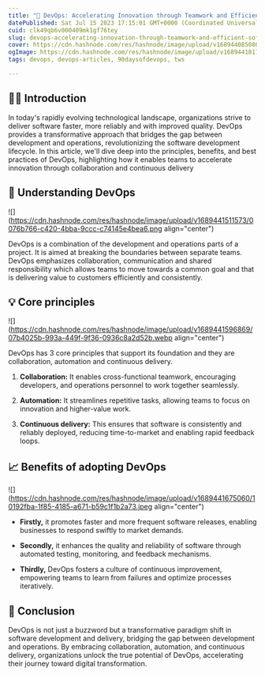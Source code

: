 ```yaml
---
title: "🔧 DevOps: Accelerating Innovation through Teamwork and Efficient Software Delivery"
datePublished: Sat Jul 15 2023 17:15:01 GMT+0000 (Coordinated Universal Time)
cuid: clk49qb6v000409mk1gf76tey
slug: devops-accelerating-innovation-through-teamwork-and-efficient-software-delivery
cover: https://cdn.hashnode.com/res/hashnode/image/upload/v1689440850807/3f6b0398-2b90-412c-a705-0eea1da80cf4.jpeg
ogImage: https://cdn.hashnode.com/res/hashnode/image/upload/v1689441817772/cd3c2bc3-7cfb-4fdf-9cdf-55889a8efe6c.jpeg
tags: devops, devops-articles, 90daysofdevops, tws

---
```


## 👨‍🏫 Introduction

In today's rapidly evolving technological landscape, organizations strive to deliver software faster, more reliably and with improved quality. DevOps provides a transformative approach that bridges the gap between development and operations, revolutionizing the software development lifecycle. In this article, we'll dive deep into the principles, benefits, and best practices of DevOps, highlighting how it enables teams to accelerate innovation through collaboration and continuous delivery

## 🤔 Understanding DevOps

![](https://cdn.hashnode.com/res/hashnode/image/upload/v1689441511573/0076b766-c420-4bba-9ccc-c74145e4bea6.png align="center")

DevOps is a combination of the development and operations parts of a project. It is aimed at breaking the boundaries between separate teams. DevOps emphasizes collaboration, communication and shared responsibility which allows teams to move towards a common goal and that is delivering value to customers efficiently and consistently.

## 💡 Core principles

![](https://cdn.hashnode.com/res/hashnode/image/upload/v1689441596869/07b4025b-993a-449f-9f36-0936c8a2d52b.webp align="center")

DevOps has 3 core principles that support its foundation and they are collaboration, automation and continuous delivery.

1. **Collaboration:** It enables cross-functional teamwork, encouraging developers, and operations personnel to work together seamlessly.
    
2. **Automation:** It streamlines repetitive tasks, allowing teams to focus on innovation and higher-value work.
    
3. **Continuous delivery:** This ensures that software is consistently and reliably deployed, reducing time-to-market and enabling rapid feedback loops.
    

## 📈 Benefits of adopting DevOps

![](https://cdn.hashnode.com/res/hashnode/image/upload/v1689441675060/10192fba-1f85-4185-a671-b59c1f1b2a73.jpeg align="center")

* **Firstly,** it promotes faster and more frequent software releases, enabling businesses to respond swiftly to market demands.
    
* **Secondly,** it enhances the quality and reliability of software through automated testing, monitoring, and feedback mechanisms.
    
* **Thirdly,** DevOps fosters a culture of continuous improvement, empowering teams to learn from failures and optimize processes iteratively.
    

## 🌟 Conclusion

DevOps is not just a buzzword but a transformative paradigm shift in software development and delivery, bridging the gap between development and operations. By embracing collaboration, automation, and continuous delivery, organizations unlock the true potential of DevOps, accelerating their journey toward digital transformation.